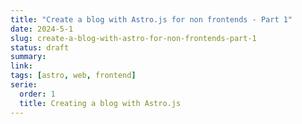 ```yaml
---
title: "Create a blog with Astro.js for non frontends - Part 1"
date: 2024-5-1
slug: create-a-blog-with-astro-for-non-frontends-part-1
status: draft
summary:  
link: 
tags: [astro, web, frontend]
serie: 
  order: 1
  title: Creating a blog with Astro.js
---
```



